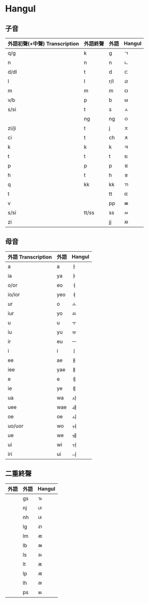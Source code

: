 # Hangul

## 子音

| 外語初聲(+中聲) Transcription | 外語終聲 | 外語 | Hangul |
| :--- | :--- | :--- | :--- |
| q/g | k | g | ㄱ |
| n | n | n | ㄴ |
| d/dl | t | d | ㄷ |
| l | l | r/l | ㄹ |
| m | m | m | ㅁ |
| v/b | p | b | ㅂ |
| s/si | t | s | ㅅ |
|| ng | ng | ㅇ |
| zi/ji | t | j | ㅈ |
| ci | t | ch | ㅊ |
| k | k | k | ㅋ |
| t | t | t | ㅌ |
| p | p | p | ㅍ |
| h | t | h | ㅎ |
| q | kk | kk | ㄲ |
| t || tt | ㄸ |
| v || pp | ㅃ |
| s/si | tt/ss | ss | ㅆ |
| zi || jj | ㅉ |

## 母音

| 外語 Transcription | 外語 | Hangul |
| :--- | :--- | :--- |
| a | a | ㅏ |
| ia | ya | ㅑ |
| o/or | eo | ㅓ |
| io/ior | yeo | ㅕ |
| ur | o | ㅗ |
| iur | yo | ㅛ |
| u | u | ㅜ |
| iu | yu | ㅠ |
| ir | eu | ㅡ |
| i | i | ㅣ |
| ee | ae | ㅐ |
| iee | yae | ㅒ |
| e | e | ㅔ |
| ie | ye | ㅖ |
| ua | wa | ㅘ |
| uee | wae | ㅙ |
| oe | oe | ㅚ |
| uo/uor | wo | ㅝ |
| ue | we | ㅞ |
| ui | wi | ㅟ |
| iri | ui | ㅢ |

## 二重終聲

| 外語 | 外語 | Hangul |
| :--- | :--- | :--- |
|| gs | ㄳ |
|| nj | ㄵ |
|| nh | ㄶ |
|| lg | ㄺ |
|| lm | ㄻ |
|| lb | ㄼ |
|| ls | ㄽ |
|| lt | ㄾ |
|| lp | ㄿ |
|| lh | ㅀ |
|| ps | ㅄ |
